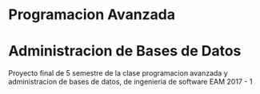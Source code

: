 # Programacion Avanzada
# Administracion de Bases de Datos

Proyecto final de 5 semestre de la clase programacion avanzada y administracion de bases de datos, 
de ingenieria de software EAM 2017 - 1
